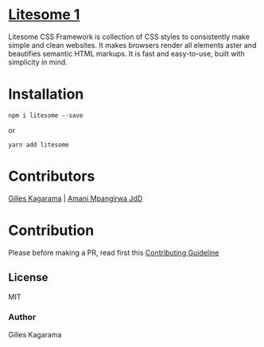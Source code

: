 # [Litesome 1](https://litesome.github.io)

Litesome CSS Framework is collection of CSS styles to consistently make simple and clean websites. It makes browsers render all elements aster and beautifies semantic HTML markups. It is fast and easy-to-use, built with simplicity in mind.

# Installation

`npm i litesome --save`

or

`yarn add litesome`

# Contributors

[Gilles Kagarama</b></sub>](https://github.com/kagaramag) | [Amani Mpangirwa JdD</b></sub>](https://github.com/Jaman-dedy)

# Contribution

Please before making a PR, read first this [Contributing Guideline](./CONTRIBUTING.md)

## License

MIT

### Author

Gilles Kagarama
